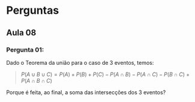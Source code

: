 # Perguntas

## Aula 08

### Pergunta 01:

Dado o Teorema da união para o caso de 3 eventos, temos:

>$P (A \cup B \cup C) = P(A) + P(B) +P(C) - P(A \cap B) - P(A \cap C) - P(B \cap C) + P(A \cap B \cap C)$

Porque é feita, ao final, a soma das intersecções dos 3 eventos?

